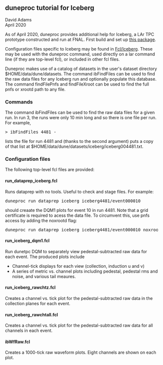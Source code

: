 ## duneproc tutorial for Iceberg

David Adams   
April 2020

As of April 2020, duneproc provides additional help for Iceberg,
a LAr TPC prototype constructed and run at FNAL.
First build and set up [this package](../README.md).

Configuration files specific to Iceberg may be found in
[Fcl/Iceberg](../Fcl/Iceberg).
These may be used with the duneproc command, used directly
on a lar command line (if they are top-level fcl),
or included in other fcl files.

Duneproc makes use of a
catalog of datasets in the user&apos;s dataset directory
$HOME/data/dune/datasets.
The command ibFindFiles can be used to find the raw data files for
any Iceberg run and optionally populate this database.
The command findFilePnfs and findFileXroot can be used to find
the full pnfs or xrootd path to any file.

### Commands

The command ibFindFiles can be used to find the raw data files for a given run.
In run 3, the runs were only 10 min long and so there is one file per run. For
example,
<pre>
> ibFindFiles 4481 -
</pre>
lists the file for run 4481 and (thanks to the second argument) puts
a copy of that list at $HOME/data/dune/datasets/iceberg/iceberg004481.txt.

### Configuration files

The following top-level fcl files are provided:

#### run_dataprep_iceberg.fcl
Runs dataprep with no tools. Useful to check and stage files. For example:
<pre>
duneproc run_dataprep_iceberg iceberg4481/event000010
</pre>
should creaate the DQM1 plots for event 10 in run 4481.
Note that a grid certificate is required to acess the data file.
To circumvent this, use pnfs access by adding the noxrootd flag:
<pre>
duneproc run_dataprep_iceberg iceberg4481/event000010 noxrootd
</pre>

#### run_iceberg_dqm1.fcl
Run dunetpc DQM to separately view pedestal-subtracted raw data for each event.
The produced plots include
* Channel-tick displays for each view (collection, induction u and v)
* A series of metric vs. channel plots including pedestal, pedestal rms and noise,
and various tail meaures.

#### run_iceberg_rawchtz.fcl
Creates a channel vs. tick plot for the pedestal-subtracted raw data in
the collection planes for each event.

#### run_iceberg_rawchtall.fcl
Creates a channel vs. tick plot for the pedestal-subtracted raw data
for all channels in each event.

#### ibWfRaw.fcl
Creates a 1000-tick raw waveform plots. Eight channels are shown on each plot.
